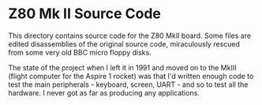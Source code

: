 # Z80 Mk II Source Code

This directory contains source code for the Z80 MkII board. Some files are
edited disassemblies of the original source code, miraculously rescued from
some very old BBC micro floppy disks.

The state of the project when I left it in 1991 and moved on to the MkIII
(flight computer for the Aspire 1 rocket) was that I'd written enough code to
test the main peripherals - keyboard, screen, UART - and so to test all the
hardware. I never got as far as producing any applications.

